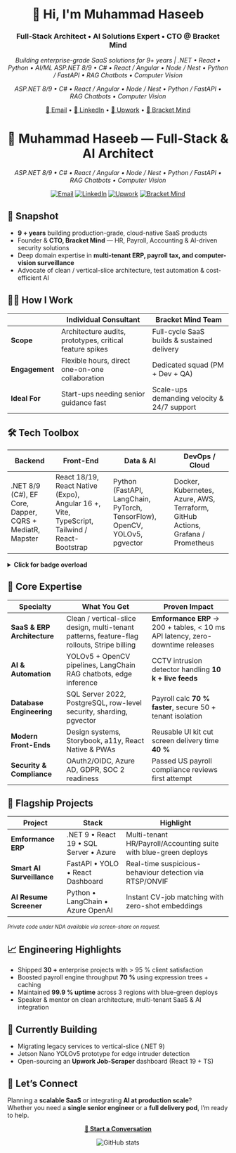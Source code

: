 <!-- GitHub Profile README -->
<h1 align="center">👋 Hi, I'm Muhammad Haseeb</h1>
<h3 align="center">Full-Stack Architect • AI Solutions Expert • CTO @ Bracket Mind</h3>

<p align="center">
  <em>Building enterprise-grade SaaS solutions for 9+ years | .NET • React • Python • AI/ML</em>
<em>ASP.NET 8/9 • C# • React / Angular • Node / Nest • Python / FastAPI • RAG Chatbots • Computer Vision</em>
</p>
<p align="center"><em>ASP.NET 8/9 • C# • React / Angular • Node / Nest • Python / FastAPI • RAG Chatbots • Computer Vision</em></p>

<p align="center">
  <a href="mailto:haseeb.butt416@gmail.com">📧 Email</a> •
  <a href="https://pk.linkedin.com/in/haseeb-attaullah-69a027131">💼 LinkedIn</a> •
  <a href="https://www.upwork.com/freelancers/haseeb246">🚀 Upwork</a> •
  <a href="https://bracketmind.com">🏢 Bracket Mind</a>
</p>

<!-- ────────────────────────────────────────────────────────── -->
<h1 align="center">👋 Muhammad Haseeb — Full-Stack & AI Architect</h1>
<p align="center"><em>ASP.NET 8/9 • C# • React / Angular • Node / Nest • Python / FastAPI • RAG Chatbots • Computer Vision</em></p>

<p align="center">
  <a href="mailto:haseeb.butt416@gmail.com"><img src="https://img.shields.io/badge/Email-Contact-blue?style=flat-square&logo=gmail" alt="Email"/></a>
  <a href="https://pk.linkedin.com/in/haseeb-attaullah-69a027131"><img src="https://img.shields.io/badge/LinkedIn-Connect-blue?style=flat-square&logo=linkedin" alt="LinkedIn"/></a>
  <a href="https://www.upwork.com/freelancers/haseeb246"><img src="https://img.shields.io/badge/Upwork-Hire_Me-14a800?style=flat-square&logo=upwork" alt="Upwork"/></a>
  <a href="https://bracketmind.com"><img src="https://img.shields.io/badge/Bracket Mind-CTO-orange?style=flat-square" alt="Bracket Mind"/></a>
</p>

<!-- ────────────────────────────────────────────────────────── -->
## 🌟 Snapshot
- **9 + years** building production-grade, cloud-native SaaS products  
- Founder & **CTO, Bracket Mind** — HR, Payroll, Accounting & AI-driven security solutions  
- Deep domain expertise in **multi-tenant ERP, payroll tax, and computer-vision surveillance**  
- Advocate of clean / vertical-slice architecture, test automation & cost-efficient AI

<!-- ────────────────────────────────────────────────────────── -->
## 🧑‍💼 How I Work

| &nbsp; | **Individual Consultant** | **Bracket Mind Team** |
|---|---|---|
| **Scope** | Architecture audits, prototypes, critical feature spikes | Full-cycle SaaS builds & sustained delivery |
| **Engagement** | Flexible hours, direct one-on-one collaboration | Dedicated squad (PM + Dev + QA) |
| **Ideal For** | Start-ups needing senior guidance fast | Scale-ups demanding velocity & 24/7 support |

<!-- ────────────────────────────────────────────────────────── -->
## 🛠 Tech Toolbox

| Backend | Front-End | Data & AI | DevOps / Cloud |
| --- | --- | --- | --- |
| .NET 8/9 (C#), EF Core, Dapper, CQRS + MediatR, Mapster | React 18/19, React Native (Expo), Angular 16 +, Vite, TypeScript, Tailwind / React-Bootstrap | Python (FastAPI, LangChain, PyTorch, TensorFlow), OpenCV, YOLOv5, pgvector | Docker, Kubernetes, Azure, AWS, Terraform, GitHub Actions, Grafana / Prometheus |

<details>
<summary><strong>Click for badge overload</strong></summary>

<p align="center">
  <img src="https://img.shields.io/badge/.NET-512BD4?logo=dotnet&logoColor=white"/>
  <img src="https://img.shields.io/badge/C%23-239120?logo=csharp&logoColor=white"/>
  <img src="https://img.shields.io/badge/React-61DAFB?logo=react&logoColor=black"/>
  <img src="https://img.shields.io/badge/Angular-DD0031?logo=angular&logoColor=white"/>
  <img src="https://img.shields.io/badge/Python-3776AB?logo=python&logoColor=white"/>
  <img src="https://img.shields.io/badge/FastAPI-009688?logo=fastapi&logoColor=white"/>
  <img src="https://img.shields.io/badge/Azure-0089D6?logo=microsoftazure&logoColor=white"/>
  <img src="https://img.shields.io/badge/AWS-232F3E?logo=amazonaws&logoColor=white"/>
  <img src="https://img.shields.io/badge/Docker-2496ED?logo=docker&logoColor=white"/>
  <img src="https://img.shields.io/badge/Kubernetes-326CE5?logo=kubernetes&logoColor=white"/>
</p>
</details>

<!-- ────────────────────────────────────────────────────────── -->
## 🎯 Core Expertise

| Specialty | What You Get | Proven Impact |
| --- | --- | --- |
| **SaaS & ERP Architecture** | Clean / vertical-slice design, multi-tenant patterns, feature-flag rollouts, Stripe billing | **Emformance ERP** → 200 + tables, < 10 ms API latency, zero-downtime releases |
| **AI & Automation** | YOLOv5 + OpenCV pipelines, LangChain RAG chatbots, edge inference | CCTV intrusion detector handling **10 k + live feeds** |
| **Database Engineering** | SQL Server 2022, PostgreSQL, row-level security, sharding, pgvector | Payroll calc **70 % faster**, secure 50 + tenant isolation |
| **Modern Front-Ends** | Design systems, Storybook, a11y, React Native & PWAs | Reusable UI kit cut screen delivery time **40 %** |
| **Security & Compliance** | OAuth2/OIDC, Azure AD, GDPR, SOC 2 readiness | Passed US payroll compliance reviews first attempt |

<!-- ────────────────────────────────────────────────────────── -->
## 🚀 Flagship Projects

| Project | Stack | Highlight |
| --- | --- | --- |
| **Emformance ERP** | .NET 9 • React 19 • SQL Server • Azure | Multi-tenant HR/Payroll/Accounting suite with blue-green deploys |
| **Smart AI Surveillance** | FastAPI • YOLO • React Dashboard | Real-time suspicious-behaviour detection via RTSP/ONVIF |
| **AI Resume Screener** | Python • LangChain • Azure OpenAI | Instant CV-job matching with zero-shot embeddings |

<small>*Private code under NDA available via screen-share on request.*</small>

<!-- ────────────────────────────────────────────────────────── -->
## 📈 Engineering Highlights
- Shipped **30 +** enterprise projects with > 95 % client satisfaction  
- Boosted payroll engine throughput **70 %** using expression trees + caching  
- Maintained **99.9 % uptime** across 3 regions with blue-green deploys  
- Speaker & mentor on clean architecture, multi-tenant SaaS & AI integration  

<!-- ────────────────────────────────────────────────────────── -->
## 🔭 Currently Building
- Migrating legacy services to vertical-slice (.NET 9)  
- Jetson Nano YOLOv5 prototype for edge intruder detection  
- Open-sourcing an **Upwork Job-Scraper** dashboard (React 19 + TS)

<!-- ────────────────────────────────────────────────────────── -->
## 🤝 Let’s Connect
Planning a **scalable SaaS** or integrating **AI at production scale**?  
Whether you need a **single senior engineer** or a **full delivery pod**, I’m ready to help.

<p align="center">
  <a href="mailto:haseeb.butt416@gmail.com"><strong>📧 Start a Conversation</strong></a>
</p>

<p align="center">
  <img src="https://github-readme-stats.vercel.app/api?username=haseeb246&show_icons=true&theme=react&hide_border=true" alt="GitHub stats"/>
</p>
